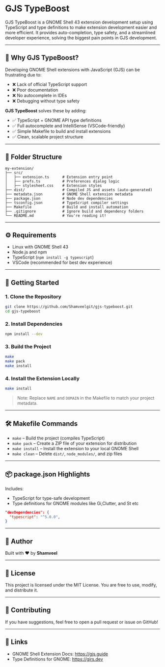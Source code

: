 
# GJS TypeBoost

GJS TypeBoost is a GNOME Shell 43 extension development setup using TypeScript and type definitions to make extension development easier and more efficient. It provides auto-completion, type safety, and a streamlined developer experience, solving the biggest pain points in GJS development.

---

## 🌟 Why GJS TypeBoost?

Developing GNOME Shell extensions with JavaScript (GJS) can be frustrating due to:

- ❌ Lack of official TypeScript support
- ❌ Poor documentation
- ❌ No autocomplete in IDEs
- ❌ Debugging without type safety

**GJS TypeBoost** solves these by adding:

- ✅ TypeScript + GNOME API type definitions
- ✅ Full autocomplete and IntelliSense (VSCode-friendly)
- ✅ Simple Makefile to build and install extensions
- ✅ Clean, scalable project structure

---

## 📁 Folder Structure

```
my-extension/
├── src/
│   ├── extension.ts      # Extension entry point
│   ├── prefs.ts          # Preferences dialog logic
│   ├── stylesheet.css    # Extension styles
├── dist/                 # Compiled JS and assets (auto-generated)
├── metadata.json         # GNOME Shell extension metadata
├── package.json          # Node dev dependencies
├── tsconfig.json         # TypeScript compiler settings
├── Makefile              # Build and install automation
├── .gitignore            # Ignore build and dependency folders
└── README.md             # You're reading it!
```

---

## ⚙️ Requirements

- Linux with GNOME Shell 43
- Node.js and npm
- TypeScript (`npm install -g typescript`)
- VSCode (recommended for best dev experience)

---

## 🚀 Getting Started

### 1. Clone the Repository

```bash
git clone https://github.com/Shamveelgit/gjs-typeboost.git
cd gjs-typeboost
```

### 2. Install Dependencies

```bash
npm install --dev 
```

### 3. Build the Project

```bash
make
make pack
make install
```

### 4. Install the Extension Locally

```bash
make install
```

> Note: Replace `NAME` and `DOMAIN` in the Makefile to match your project metadata.

---

## 🛠️ Makefile Commands

- `make` – Build the project (compiles TypeScript)
- `make pack` – Create a ZIP file of your extension for distribution
- `make install` – Install the extension to your local GNOME Shell
- `make clean` – Delete `dist/`, `node_modules/`, and zip files

---

## 📦 package.json Highlights

Includes:
- TypeScript for type-safe development
- Type definitions for GNOME modules like Gi,Clutter, and St etc

```json
"devDependencies": {
  "typescript": "^5.0.0",
}
```

---

## 🧠 Author

Built with ❤️ by **Shamveel**

---

## 📝 License

This project is licensed under the MIT License. You are free to use, modify, and distribute it.

---

## 🙌 Contributing

If you have suggestions, feel free to open a pull request or issue on GitHub!

---

## 🔗 Links

- GNOME Shell Extension Docs: https://gjs.guide
- Type Definitions for GNOME: https://girs.dev
